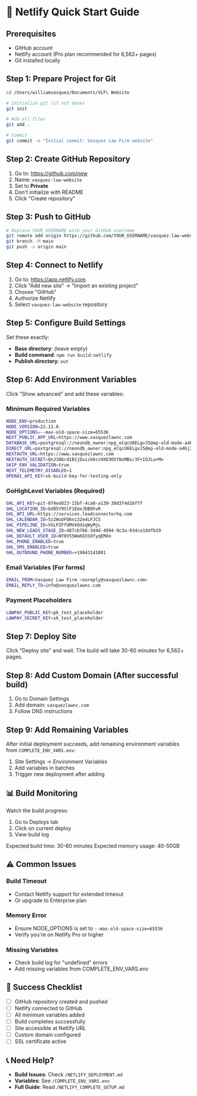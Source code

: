 # 🚀 Netlify Quick Start Guide

## Prerequisites

- GitHub account
- Netlify account (Pro plan recommended for 6,562+ pages)
- Git installed locally

## Step 1: Prepare Project for Git

```bash
cd /Users/williamvasquez/Documents/VLF\ Website

# Initialize git (if not done)
git init

# Add all files
git add .

# Commit
git commit -m "Initial commit: Vasquez Law Firm website"
```

## Step 2: Create GitHub Repository

1. Go to: https://github.com/new
2. Name: `vasquez-law-website`
3. Set to **Private**
4. Don't initialize with README
5. Click "Create repository"

## Step 3: Push to GitHub

```bash
# Replace YOUR_USERNAME with your GitHub username
git remote add origin https://github.com/YOUR_USERNAME/vasquez-law-website.git
git branch -M main
git push -u origin main
```

## Step 4: Connect to Netlify

1. Go to: https://app.netlify.com
2. Click "Add new site" → "Import an existing project"
3. Choose "GitHub"
4. Authorize Netlify
5. Select `vasquez-law-website` repository

## Step 5: Configure Build Settings

Set these exactly:

- **Base directory**: (leave empty)
- **Build command**: `npm run build:netlify`
- **Publish directory**: `out`

## Step 6: Add Environment Variables

Click "Show advanced" and add these variables:

### Minimum Required Variables

```bash
NODE_ENV=production
NODE_VERSION=22.11.0
NODE_OPTIONS=--max-old-space-size=65536
NEXT_PUBLIC_APP_URL=https://www.vasquezlawnc.com
DATABASE_URL=postgresql://neondb_owner:npg_eCqcU6ELgvJ5@ep-old-mode-a4bj2csn-pooler.us-east-1.aws.neon.tech/neondb?sslmode=require
DIRECT_URL=postgresql://neondb_owner:npg_eCqcU6ELgvJ5@ep-old-mode-a4bj2csn-pooler.us-east-1.aws.neon.tech/neondb?sslmode=require
NEXTAUTH_URL=https://www.vasquezlawnc.com
NEXTAUTH_SECRET=QnJ386rd1BIjDuiik6ccHXD3OVtNxMBo/3F+IOJLu+M=
SKIP_ENV_VALIDATION=true
NEXT_TELEMETRY_DISABLED=1
OPENAI_API_KEY=sk-build-key-for-testing-only
```

### GoHighLevel Variables (Required)

```bash
GHL_API_KEY=pit-074edd23-15bf-4ca0-a139-30d3f4d16fff
GHL_LOCATION_ID=bd05Y9SlF1EmxJDB9hvR
GHL_API_URL=https://services.leadconnectorhq.com
GHL_CALENDAR_ID=5z2WuUFQ6ni32e4LFJCS
GHL_PIPELINE_ID=VGLPZFfUMVkOdzqWyMjL
GHL_NEW_LEADS_STAGE_ID=487cb766-3d4d-4994-9c3a-034ce18dfb19
GHL_DEFAULT_USER_ID=NY0V55WaKEXS9fyqEMXo
GHL_PHONE_ENABLED=true
GHL_SMS_ENABLED=true
GHL_OUTBOUND_PHONE_NUMBER=+19843141001
```

### Email Variables (For forms)

```bash
EMAIL_FROM=Vasquez Law Firm <noreply@vasquezlawnc.com>
EMAIL_REPLY_TO=info@vasquezlawnc.com
```

### Payment Placeholders

```bash
LAWPAY_PUBLIC_KEY=pk_test_placeholder
LAWPAY_SECRET_KEY=sk_test_placeholder
```

## Step 7: Deploy Site

Click "Deploy site" and wait. The build will take 30-60 minutes for 6,562+ pages.

## Step 8: Add Custom Domain (After successful build)

1. Go to Domain Settings
2. Add domain: `vasquezlawnc.com`
3. Follow DNS instructions

## Step 9: Add Remaining Variables

After initial deployment succeeds, add remaining environment variables from `COMPLETE_ENV_VARS.env`:

1. Site Settings → Environment Variables
2. Add variables in batches
3. Trigger new deployment after adding

## 📊 Build Monitoring

Watch the build progress:

1. Go to Deploys tab
2. Click on current deploy
3. View build log

Expected build time: 30-60 minutes
Expected memory usage: 40-50GB

## ⚠️ Common Issues

### Build Timeout

- Contact Netlify support for extended timeout
- Or upgrade to Enterprise plan

### Memory Error

- Ensure NODE_OPTIONS is set to `--max-old-space-size=65536`
- Verify you're on Netlify Pro or higher

### Missing Variables

- Check build log for "undefined" errors
- Add missing variables from COMPLETE_ENV_VARS.env

## 🎉 Success Checklist

- [ ] GitHub repository created and pushed
- [ ] Netlify connected to GitHub
- [ ] All minimum variables added
- [ ] Build completes successfully
- [ ] Site accessible at Netlify URL
- [ ] Custom domain configured
- [ ] SSL certificate active

## 📞 Need Help?

- **Build Issues**: Check `/NETLIFY_DEPLOYMENT.md`
- **Variables**: See `/COMPLETE_ENV_VARS.env`
- **Full Guide**: Read `/NETLIFY_COMPLETE_SETUP.md`
